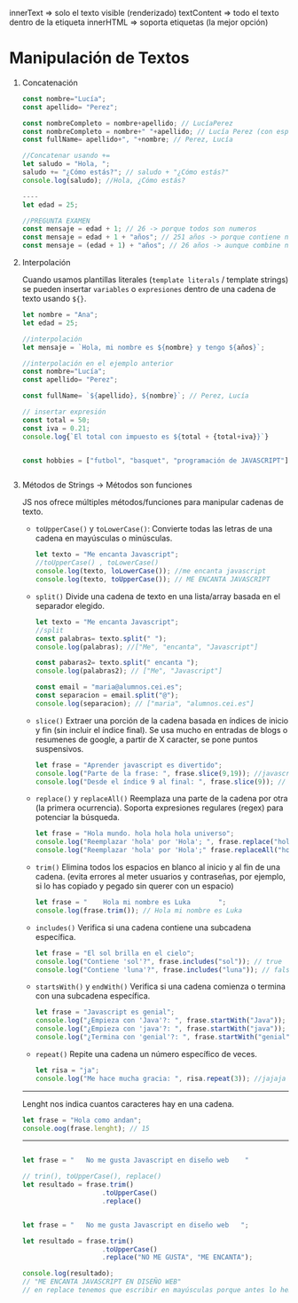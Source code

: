 innerText => solo el texto visible (renderizado)
textContent => todo el texto dentro de la etiqueta
innerHTML => soporta etiquetas (la mejor opción)


# Manipulación de Textos

1. Concatenación

    ```js
    const nombre="Lucía";
    const apellido= "Perez";

    const nombreCompleto = nombre+apellido; // LucíaPerez
    const nombreCompleto = nombre+" "+apellido; // Lucía Perez (con espacio)
    const fullName= apellido+", "+nombre; // Perez, Lucía

    //Concatenar usando +=
    let saludo = "Hola, ";
    saludo += "¿Cómo estás?"; // saludo + "¿Cómo estás?"
    console.log(saludo); //Hola, ¿Cómo estás?

    ----
    let edad = 25;

    //PREGUNTA EXAMEN
    const mensaje = edad + 1; // 26 -> porque todos son numeros
    const mensaje = edad + 1 + "años"; // 251 años -> porque contiene numeros y string, entonces lo toma todo como string
    const mensaje = (edad + 1) + "años"; // 26 años -> aunque combine numero y string, resuelve primero el paréntesis

    ```



2. Interpolación

    Cuando usamos plantillas literales (`template literals` / template strings) se pueden insertar `variables` o `expresiones` dentro de una cadena de texto usando `${}`.

    ```js
    let nombre = "Ana";
    let edad = 25;

    //interpolación
    let mensaje = `Hola, mi nombre es ${nombre} y tengo ${años}`;

    //interpolación en el ejemplo anterior
    const nombre="Lucía";
    const apellido= "Perez";

    const fullName= `${apellido}, ${nombre}`; // Perez, Lucía

    // insertar expresión 
    const total = 50;
    const iva = 0.21;
    console.log{`El total con impuesto es ${total + {total+iva}}`}


    const hobbies = ["futbol", "basquet", "programación de JAVASCRIPT"] //esto es una lista, va entre corchetes y con comas. Cualquier texto es una lista de sus letras, en realidad. ["f", "u", "t", "b", "o"......]



3. Métodos de Strings -> Métodos son funciones

    JS nos ofrece múltiples métodos/funciones para manipular cadenas de texto.
    - `toUpperCase()` y `toLowerCase()`: Convierte todas las letras de una cadena en mayúsculas o minúsculas.

        ```js
        let texto = "Me encanta Javascript";
        //toUpperCase() , toLowerCase()
        console.log(texto, loLowerCase()); //me encanta javascript
        console.log(texto, toUpperCase()); // ME ENCANTA JAVASCRIPT
        ```

    - `split()`
    Divide una cadena de texto en una lista/array basada en el separador elegido.

        ```js
        let texto = "Me encanta Javascript";
        //split
        const palabras= texto.split(" ");
        console.log(palabras); //["Me", "encanta", "Javascript"]

        const pabaras2= texto.split(" encanta ");
        console.log(palabras2); // ["Me", "Javascript"]

        const email = "maria@alumnos.cei.es";
        const separacion = email.split("@");
        console.log(separacion); // ["maria", "alumnos.cei.es"]

        ```
    
    - `slice()`
    Extraer una porción de la cadena basada en índices de inicio y fin (sin incluir el índice final).
    Se usa mucho en entradas de blogs o resumenes de google, a partir de X caracter, se pone puntos suspensivos. 

        ```js
        let frase = "Aprender javascript es divertido";
        console.log("Parte de la frase: ", frase.slice(9,19)); //javascript
        console.log("Desde el índice 9 al final: ", frase.slice(9)); // javascript es divertido
        ```

    - `replace()` y `replaceAll()`
    Reemplaza una parte de la cadena por otra (la primera ocurrencia).
    Soporta expresiones regulares (regex) para potenciar la búsqueda.

        ```js
        let frase = "Hola mundo. hola hola hola universo";
        console.log("Reemplazar 'hola' por 'Hola'; ", frase.replace("hola", "Hola")); // Hola mundo. Hola hola hola universo (cambia la primera que encuentre)
        console.log("Reemplazar 'hola' por 'Hola';" frase.replaceAll("hola", "Hola")) //Hola mundo. Hola Hola Hola Hola (cambia todas)
        ```
    
    - `trim()`
    Elimina todos los espacios en blanco al inicio y al fin de una cadena. (evita errores al meter usuarios y contraseñas, por ejemplo, si lo has copiado y pegado sin querer con un espacio)

        ```js
        let frase = "    Hola mi nombre es Luka       ";
        console.log(frase.trim()); // Hola mi nombre es Luka 
        ```

    - `includes()`
    Verifica si una cadena contiene una subcadena específica.

        ```js
        let frase = "El sol brilla en el cielo";
        console.log("Contiene 'sol'?", frase.includes("sol")); // true
        console.log("Contiene 'luna'?", frase.includes("luna")); // false
        ```

    - `startsWith()` y `endWith()`
    Verifica si una cadena comienza o termina con una subcadena específica.

        ```js
        let frase = "Javascript es genial";
        console.log("¿Empieza con 'Java'?: ", frase.startWith("Java")); //true
        console.log("¿Empieza con 'java'?: ", frase.startWith("java")); //false
        console.log("¿Termina con 'genial'?: ", frase.startWith("genial")); //true
        ```

    - `repeat()`
    Repite una cadena un número específico de veces.

        ```js
        let risa = "ja";
        console.log("Me hace mucha gracia: ", risa.repeat(3)); //jajaja
        ```



    ---------------------------------------------------------

    Lenght nos indica cuantos caracteres hay en una cadena.

    ```js
    let frase = "Hola como andan";
    console.oog(frase.lenght); // 15 
    ```

    -------------------------------------------------------

    ```js

    let frase = "   No me gusta Javascript en diseño web    "

    // trin(), toUpperCase(), replace()
    let resultado = frase.trim()
                        .toUpperCase()
                        .replace()


    let frase = "   No me gusta Javascript en diseño web   ";

    let resultado = frase.trim()
                        .toUpperCase()
                        .replace("NO ME GUSTA", "ME ENCANTA");

    console.log(resultado);
    // "ME ENCANTA JAVASCRIPT EN DISEÑO WEB"
    // en replace tenemos que escribir en mayúsculas porque antes lo hemos cambiado con el toUpperCase, o si no poner el toUpperCase lo último






